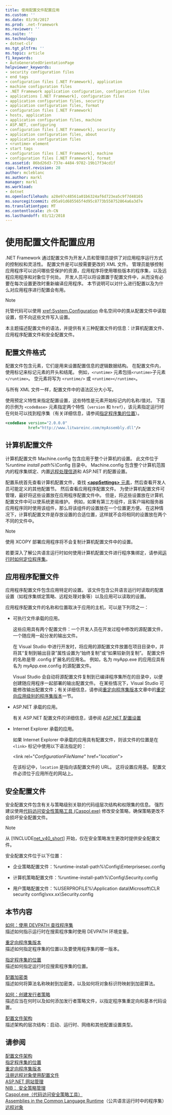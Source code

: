 ```yaml
---
title: 使用配置文件配置应用
ms.custom: ''
ms.date: 03/30/2017
ms.prod: .net-framework
ms.reviewer: ''
ms.suite: ''
ms.technology:
- dotnet-clr
ms.tgt_pltfrm: ''
ms.topic: article
f1_keywords:
- AutoGeneratedOrientationPage
helpviewer_keywords:
- security configuration files
- end tags
- configuration files [.NET Framework], application
- machine configuration files
- .NET Framework application configuration, configuration files
- applications [.NET Framework], configuration files
- application configuration files, security
- application configuration files, format
- configuration files [.NET Framework]
- hosts, application
- application configuration files, machine
- ASP.NET, configuring
- configuration files [.NET Framework], security
- application configuration files, about
- application configuration files
- <runtime> element
- start tags
- configuration files [.NET Framework], machine
- configuration files [.NET Framework], format
ms.assetid: 86bd26d3-737e-4484-9782-19b17f34cd1f
caps.latest.revision: 28
author: mcleblanc
ms.author: markl
manager: markl
ms.workload:
- dotnet
ms.openlocfilehash: a28e97c48561a01b6324af6d723ea5c9f7d48165
ms.sourcegitcommit: d95a91d685565f4d95c8773b558752864a6a3d7e
ms.translationtype: MT
ms.contentlocale: zh-CN
ms.lasthandoff: 03/12/2018
---
```

# <a name="configuring-apps-by-using-configuration-files"></a>使用配置文件配置应用
.NET Framework 通过配置文件为开发人员和管理员提供了对应用程序运行方式的控制权和灵活性。 配置文件是可以按需要更改的 XML 文件。 管理员能够控制应用程序可以访问哪些受保护的资源，应用程序将使用哪些版本的程序集，以及远程应用程序和对象位于何处。 开发人员可以将设置置于配置文件中，从而没有必要在每次设置更改时重新编译应用程序。 本节说明可以对什么进行配置以及为什么对应用程序进行配置会有用。  
  
> [!NOTE]
>  托管代码可以使用 <xref:System.Configuration> 命名空间中的类从配置文件中读取设置，但不向这些文件写入设置。  
  
 本主题描述配置文件的语法，并提供有关三种配置文件的信息：计算机配置文件、应用程序配置文件和安全配置文件。  
  
## <a name="configuration-file-format"></a>配置文件格式  
 配置文件包含元素，它们是用来设置配置信息的逻辑数据结构。 在配置文件内，使用标记来标记元素的开头和结尾。 例如，`<runtime>` 元素包括`<runtime>`子元素`</runtime>`。 空元素将写为 `<runtime/>` 或 `<runtime></runtime>`。  
  
 与所有 XML 文件一样，配置文件中的语法区分大小写。  
  
 使用预定义特性来指定配置设置，这些特性是元素开始标记内的名称/值对。 下面的示例为 `<codeBase>` 元素指定两个特性（`version` 和 `href`），该元素指定运行时在何处可以找到程序集（有关详细信息，请参阅[指定程序集的位置](../../../docs/framework/configure-apps/specify-assembly-location.md)）。  
  
```xml  
<codeBase version="2.0.0.0"  
          href="http://www.litwareinc.com/myAssembly.dll"/>  
```  
  
## <a name="machine-configuration-files"></a>计算机配置文件  
 计算机配置文件 Machine.config 包含应用于整个计算机的设置。 此文件位于 %*runtime install path*%\Config 目录中。 Machine.config 包含整个计算机范围内的程序集绑定、内置[远程处理信道](http://msdn.microsoft.com/library/6e9b60e0-9bc0-47b4-a8ef-3b78585f9a18)和 ASP.NET 的配置设置。  
  
 配置系统首先查看计算机配置文件，查找 [**\<appSettings>** 元素](~/docs/framework/configure-apps/file-schema/appsettings/index.md)，然后查看开发人员可能定义的其他配置节。 然后查看应用程序配置文件。 为使计算机配置文件可管理，最好将这些设置放在应用程序配置文件中。 但是，将这些设置放在计算机配置文件中可以使系统更易维护。 例如，如果有第三方组件，且客户端和服务器应用程序同时使用该组件，那么将该组件的设置放在一个位置更方便。 在这种情况下，计算机配置文件是存放设置的合适位置，这样就不会将相同的设置放在两个不同的文件中。  
  
> [!NOTE]
>  使用 XCOPY 部署应用程序将不会复制计算机配置文件中的设置。  
  
 若要深入了解公共语言运行时如何使用计算机配置文件进行程序集绑定，请参阅[运行时如何定位程序集](../../../docs/framework/deployment/how-the-runtime-locates-assemblies.md)。  
  
## <a name="application-configuration-files"></a>应用程序配置文件  
 应用程序配置文件包含应用特定的设置。 该文件包含公共语言运行时读取的配置设置（如程序集绑定策略、远程处理对象等）以及应用可以读取的设置。  
  
 应用程序配置文件的名称和位置取决于应用的主机，可以是下列项之一：  
  
-   可执行文件承载的应用。  
  
     这些应用具有两个配置文件：一个开发人员在开发过程中修改的源配置文件，一个随应用一起分发的输出文件。  
  
     在 Visual Studio 中进行开发时，将应用的源配置文件放置在项目目录中，并将其“复制到输出目录”属性设置为“始终复制”或“如果较新则复制”。 配置文件的名称是带 .config 扩展名的应用名。 例如，名为 myApp.exe 的应用应具有名为 myApp.exe.config 的源配置文件。  
  
     Visual Studio 会自动将源配置文件复制到已编译程序集所在的目录中，以便创建随应用程序一起部署的输出配置文件。 在某些情况下，Visual Studio 可能修改输出配置文件；有关详细信息，请参阅[重定向程序集版本](../../../docs/framework/configure-apps/redirect-assembly-versions.md)文章中的[重定向应用级别的程序集版本](../../../docs/framework/configure-apps/redirect-assembly-versions.md#BKMK_Redirectingassemblyversionsattheapplevel)一节。  
  
-   ASP.NET 承载的应用。  
  
     有关 ASP.NET 配置文件的详细信息，请参阅 [ASP.NET 配置设置](https://msdn.microsoft.com/library/116608f3-c03d-4413-9fc7-978703e18b0f(v=vs.100))  
  
-   Internet Explorer 承载的应用。  
  
     如果 Internet Explorer 中承载的应用具有配置文件，则该文件的位置是在 `<link>` 标记中使用以下语法指定的：  
  
     \<link rel="*ConfigurationFileName*" href="*location*">  
  
     在该标记中，`location` 是指向该配置文件的 URL。 这将设置应用基。 配置文件必须位于应用所在的网站上。  
  
## <a name="security-configuration-files"></a>安全配置文件  
 安全配置文件包含有关与策略级别关联的代码组层次结构和权限集的信息。 强烈建议使用[代码访问安全性策略工具 (Caspol.exe)](../../../docs/framework/tools/caspol-exe-code-access-security-policy-tool.md) 修改安全策略，确保策略更改不会损坏安全配置文件。  
  
> [!NOTE]
>  从 [!INCLUDE[net_v40_short](../../../includes/net-v40-short-md.md)] 开始，仅在安全策略发生更改时提供安全配置文件。  
  
 安全配置文件位于以下位置：  
  
-   企业策略配置文件：%runtime-install-path%\Config\Enterprisesec.config  
  
-   计算机策略配置文件：%runtime-install-path%\Config\Security.config  
  
-   用户策略配置文件：%USERPROFILE%\Application data\Microsoft\CLR security config\vxx.xx\Security.config  
  
## <a name="in-this-section"></a>本节内容  
 [如何：使用 DEVPATH 查找程序集](../../../docs/framework/configure-apps/how-to-locate-assemblies-by-using-devpath.md)  
 描述如何指示运行时在搜索程序集时使用 DEVPATH 环境变量。  
  
 [重定向程序集版本](../../../docs/framework/configure-apps/redirect-assembly-versions.md)  
 描述如何指定程序集的位置以及要使用程序集的哪一版本。  
  
 [指定程序集的位置](../../../docs/framework/configure-apps/specify-assembly-location.md)  
 描述如何指定运行时应搜索程序集的位置。  
  
 [配置加密类](../../../docs/framework/configure-apps/configure-cryptography-classes.md)  
 描述如何将算法名称映射到加密类，以及如何将对象标识符映射到加密算法。  
  
 [如何：创建发行者策略](../../../docs/framework/configure-apps/how-to-create-a-publisher-policy.md)  
 描述应当在何时以及如何添加发行者策略文件，以指定程序集重定向和基本代码设置。  
  
 [配置文件架构](../../../docs/framework/configure-apps/file-schema/index.md)  
 描述架构的层次结构：启动、运行时、网络和其他配置设置类型。  
  
## <a name="see-also"></a>请参阅  
 [配置文件架构](../../../docs/framework/configure-apps/file-schema/index.md)  
 [指定程序集的位置](../../../docs/framework/configure-apps/specify-assembly-location.md)  
 [重定向程序集版本](../../../docs/framework/configure-apps/redirect-assembly-versions.md)  
 [注册远程对象使用配置文件](http://msdn.microsoft.com/library/bc503ee1-c811-4f82-9525-470343326adc)  
 [ASP.NET 网站管理](http://msdn.microsoft.com/library/1298034b-5f7d-464d-abd1-ad9e6b3eeb7e)  
 [NIB： 安全策略管理](http://msdn.microsoft.com/library/d754e05d-29dc-4d3a-a2c2-95eaaf1b82b9)  
 [Caspol.exe（代码访问安全策略工具）](../../../docs/framework/tools/caspol-exe-code-access-security-policy-tool.md)  
 [Assemblies in the Common Language Runtime](../../../docs/framework/app-domains/assemblies-in-the-common-language-runtime.md)（公共语言运行时中的程序集）  
 [远程对象](http://msdn.microsoft.com/library/515686e6-0a8d-42f7-8188-73abede57c58)
